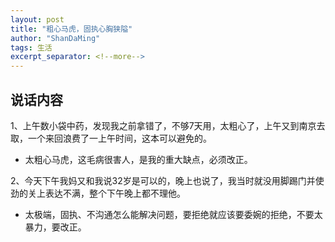 ```yaml
---
layout: post
title: "粗心马虎，固执心胸狭隘"
author: "ShanDaMing"
tags: 生活
excerpt_separator: <!--more-->
---
```


## 说话内容
1、上午数小袋中药，发现我之前拿错了，不够7天用<!--more-->，太粗心了，上午又到南京去取，一个来回浪费了一上午时间，这本可以避免的。
* 太粗心马虎，这毛病很害人，是我的重大缺点，必须改正。

2、今天下午我妈又和我说32岁是可以的，晚上也说了，我当时就没用脚踢门并使劲的关上表达不满，整个下午晚上都不理他。
* 太极端，固执、不沟通怎么能解决问题，要拒绝就应该要委婉的拒绝，不要太暴力，要改正。
